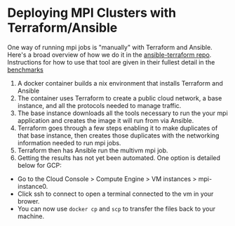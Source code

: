Deploying MPI Clusters with Terraform/Ansible
=============================================
One way of running mpi jobs is "manually" with Terraform and Ansible. Here's a broad overview of how we do it in the [ansible-terraform repo](https://github.com/federatedcloud/ansible-terraform). Instructions for how to use that tool are given in their fullest detail in the [benchmarks](https://github.com/federatedcloud/ansible-terraform/benchmarks)

1. A docker container builds a nix environment that installs Terraform and Ansible
2. The container uses Terraform to create a public cloud network, a base instance, and all the protocols needed to manage traffic.
3. The base instance downloads all the tools necessary to run the your mpi application and creates the image it will run from via Ansible.
4. Terraform goes through a few steps enabling it to make duplicates of that base instance, then creates those duplicates with the networking information needed to run mpi jobs.
5. Terraform then has Ansible run the multivm mpi job.
6. Getting the results has not yet been automated. One option is detailed below for GCP:
  - Go to the Cloud Console > Compute Engine > VM instances > mpi-instance0.
  - Click ssh to connect to open a terminal connected to the vm in your brower.
  - You can now use `docker cp` and `scp` to transfer the files back to your machine.
